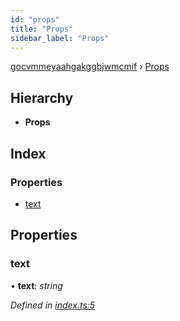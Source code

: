 ```yaml
---
id: "props"
title: "Props"
sidebar_label: "Props"
---
```


[gocvmmeyaahgakggbjwmcmif](../index.md) › [Props](props.md)

## Hierarchy

* **Props**

## Index

### Properties

* [text](props.md#text)

## Properties

###  text

• **text**: *string*

*Defined in [index.ts:5](https://github.com/tbjgolden/typescript-library-starter/blob/6e6130c/src/index.ts#L5)*
